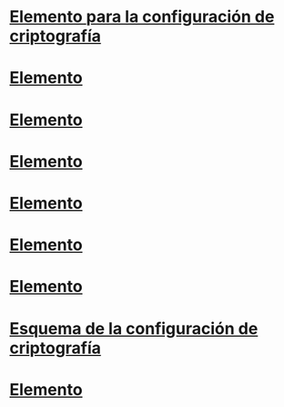# [Elemento <mscorlib> para la configuración de criptografía](mscorlib-element-for-cryptography-settings.md)
# [Elemento <cryptoNameMapping>](cryptonamemapping-element.md)
# [Elemento <oidMap>](oidmap-element.md)
# [Elemento <nameEntry>](nameentry-element.md)
# [Elemento <cryptographySettings>](cryptographysettings-element.md)
# [Elemento <cryptoClasses>](cryptoclasses-element.md)
# [Elemento <oidEntry>](oidentry-element.md)
# [Esquema de la configuración de criptografía](index.md)
# [Elemento <cryptoClass>](cryptoclass-element.md)
